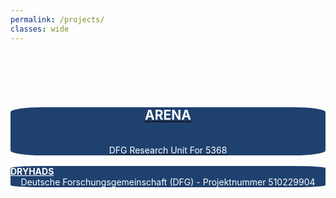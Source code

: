 ```yaml
---
permalink: /projects/
classes: wide
---
```

<style>
#boxcolor {
  background-color: #1F416F ;
  border-radius:10%;
  padding: 0px;
} 
.white {
  color: white;
}
.centeralign {
  text-align: center;
  color: white;
}
.projname {
    text-align: center;
    font-weight: bold;
    color: white;
}
.projimage{
    display: block;
    margin-left: auto;
    margin-right: auto;
} 
.centeralign2 {
  text-align: center;
  color:white;
}
</style>
<h1 class="centeralign2"> <b>Projects </b></h1>
<a href="https://neuroai-arena.github.io/">
  <div id="boxcolor">
    <h2 class="projname"> ARENA</h2> 
      <br>
    <div class="centeralign2"> DFG Research Unit For 5368 </div>
  </div> 
</a>
<br>
<div id="boxcolor">
    <a href="https://gepris.dfg.de/gepris/projekt/510229904" class="projname">DRYHADS </a> 
      <div class="centeralign2">
       Deutsche Forschungsgemeinschaft (DFG) - Projektnummer 510229904
  </div>
</div> 
